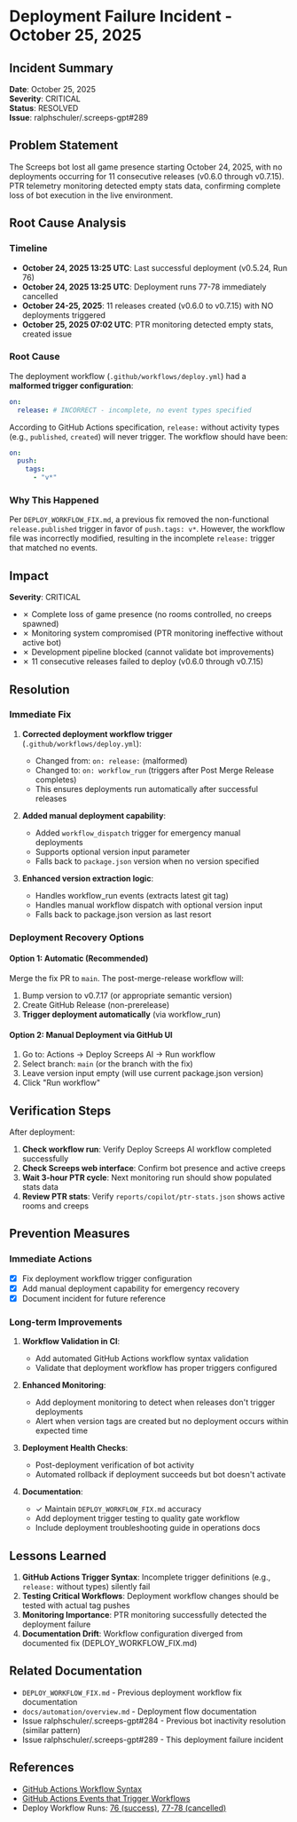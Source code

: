 # Deployment Failure Incident - October 25, 2025

## Incident Summary

**Date**: October 25, 2025  
**Severity**: CRITICAL  
**Status**: RESOLVED  
**Issue**: ralphschuler/.screeps-gpt#289

## Problem Statement

The Screeps bot lost all game presence starting October 24, 2025, with no deployments occurring for 11 consecutive releases (v0.6.0 through v0.7.15). PTR telemetry monitoring detected empty stats data, confirming complete loss of bot execution in the live environment.

## Root Cause Analysis

### Timeline

- **October 24, 2025 13:25 UTC**: Last successful deployment (v0.5.24, Run 76)
- **October 24, 2025 13:25 UTC**: Deployment runs 77-78 immediately cancelled
- **October 24-25, 2025**: 11 releases created (v0.6.0 to v0.7.15) with NO deployments triggered
- **October 25, 2025 07:02 UTC**: PTR monitoring detected empty stats, created issue

### Root Cause

The deployment workflow (`.github/workflows/deploy.yml`) had a **malformed trigger configuration**:

```yaml
on:
  release: # INCORRECT - incomplete, no event types specified
```

According to GitHub Actions specification, `release:` without activity types (e.g., `published`, `created`) will never trigger. The workflow should have been:

```yaml
on:
  push:
    tags:
      - "v*"
```

### Why This Happened

Per `DEPLOY_WORKFLOW_FIX.md`, a previous fix removed the non-functional `release.published` trigger in favor of `push.tags: v*`. However, the workflow file was incorrectly modified, resulting in the incomplete `release:` trigger that matched no events.

## Impact

**Severity**: CRITICAL

- ✗ Complete loss of game presence (no rooms controlled, no creeps spawned)
- ✗ Monitoring system compromised (PTR monitoring ineffective without active bot)
- ✗ Development pipeline blocked (cannot validate bot improvements)
- ✗ 11 consecutive releases failed to deploy (v0.6.0 through v0.7.15)

## Resolution

### Immediate Fix

1. **Corrected deployment workflow trigger** (`.github/workflows/deploy.yml`):
   - Changed from: `on: release:` (malformed)
   - Changed to: `on: workflow_run` (triggers after Post Merge Release completes)
   - This ensures deployments run automatically after successful releases
2. **Added manual deployment capability**:
   - Added `workflow_dispatch` trigger for emergency manual deployments
   - Supports optional version input parameter
   - Falls back to `package.json` version when no version specified

3. **Enhanced version extraction logic**:
   - Handles workflow_run events (extracts latest git tag)
   - Handles manual workflow dispatch with optional version input
   - Falls back to package.json version as last resort

### Deployment Recovery Options

#### Option 1: Automatic (Recommended)

Merge the fix PR to `main`. The post-merge-release workflow will:

1. Bump version to v0.7.17 (or appropriate semantic version)
2. Create GitHub Release (non-prerelease)
3. **Trigger deployment automatically** (via workflow_run)

#### Option 2: Manual Deployment via GitHub UI

1. Go to: Actions → Deploy Screeps AI → Run workflow
2. Select branch: `main` (or the branch with the fix)
3. Leave version input empty (will use current package.json version)
4. Click "Run workflow"

## Verification Steps

After deployment:

1. **Check workflow run**: Verify Deploy Screeps AI workflow completed successfully
2. **Check Screeps web interface**: Confirm bot presence and active creeps
3. **Wait 3-hour PTR cycle**: Next monitoring run should show populated stats data
4. **Review PTR stats**: Verify `reports/copilot/ptr-stats.json` shows active rooms and creeps

## Prevention Measures

### Immediate Actions

- [x] Fix deployment workflow trigger configuration
- [x] Add manual deployment capability for emergency recovery
- [x] Document incident for future reference

### Long-term Improvements

1. **Workflow Validation in CI**:
   - Add automated GitHub Actions workflow syntax validation
   - Validate that deployment workflow has proper triggers configured

2. **Enhanced Monitoring**:
   - Add deployment monitoring to detect when releases don't trigger deployments
   - Alert when version tags are created but no deployment occurs within expected time

3. **Deployment Health Checks**:
   - Post-deployment verification of bot activity
   - Automated rollback if deployment succeeds but bot doesn't activate

4. **Documentation**:
   - ✓ Maintain `DEPLOY_WORKFLOW_FIX.md` accuracy
   - Add deployment trigger testing to quality gate workflow
   - Include deployment troubleshooting guide in operations docs

## Lessons Learned

1. **GitHub Actions Trigger Syntax**: Incomplete trigger definitions (e.g., `release:` without types) silently fail
2. **Testing Critical Workflows**: Deployment workflow changes should be tested with actual tag pushes
3. **Monitoring Importance**: PTR monitoring successfully detected the deployment failure
4. **Documentation Drift**: Workflow configuration diverged from documented fix (DEPLOY_WORKFLOW_FIX.md)

## Related Documentation

- `DEPLOY_WORKFLOW_FIX.md` - Previous deployment workflow fix documentation
- `docs/automation/overview.md` - Deployment flow documentation
- Issue ralphschuler/.screeps-gpt#284 - Previous bot inactivity resolution (similar pattern)
- Issue ralphschuler/.screeps-gpt#289 - This deployment failure incident

## References

- [GitHub Actions Workflow Syntax](https://docs.github.com/en/actions/using-workflows/workflow-syntax-for-github-actions)
- [GitHub Actions Events that Trigger Workflows](https://docs.github.com/en/actions/using-workflows/events-that-trigger-workflows)
- Deploy Workflow Runs: [76 (success)](https://github.com/ralphschuler/.screeps-gpt/actions/runs/18781158516), [77-78 (cancelled)](https://github.com/ralphschuler/.screeps-gpt/actions/runs/18781158529)
